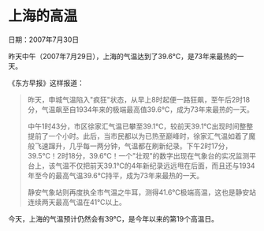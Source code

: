 # 上海的高温

日期：2007年7月30日

昨天中午（2007年7月29日），上海的气温达到了39.6°C，是73年来最热的一天。

《东方早报》这样报道：

> 昨天，申城气温陷入"疯狂"状态，从早上8时起便一路狂飙，至午后2时18分，气温飙至自1934年来的极端最高值39.6℃，成为73年来最热的一天。
>
> 中午1时43分，市区徐家汇气温已攀至39.1℃，较前天39.1℃出现时间整整提前了一个小时。此后，当市民都以为已热至巅峰时，徐家汇气温如着了魔般飞速蹿升，几乎每一两分钟，气温都在刷新纪录。下午2时17分，39.5℃！2时18分，39.6℃！一个"壮观"的数字出现在气象台的实况监测平台上，该气温不仅把前天39.1℃的4年新纪录远远甩在后面，而且还与1934年至今的最高气温39.6℃持平，成为73年来最热的一天。
>
> 静安气象站则再度执全市气温之牛耳，测得41.6℃极端高温，这也是静安站连续两天最高气温在41℃以上。

今天，上海的气温预计仍然会有39℃，是今年以来的第19个高温日。
